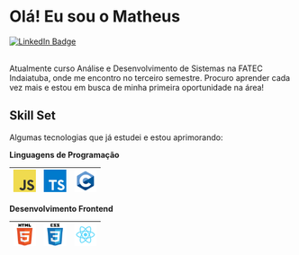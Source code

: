 # Olá! Eu sou o Matheus

<div id="badges">
  <a href = "https://www.linkedin.com/in/matheus-antonio-aguiar/">
    <img src="https://img.shields.io/badge/LinkedIn-0077B5?style=for-the-badge&logo=linkedin&logoColor=white" alt="LinkedIn Badge"/>
  </a>
</div>

<br>

Atualmente curso Análise e Desenvolvimento de Sistemas na FATEC Indaiatuba, onde me encontro no terceiro semestre. Procuro aprender cada vez mais e estou em busca de minha primeira oportunidade na área!

## Skill Set

Algumas tecnologias que já estudei e estou aprimorando:

**Linguagens de Programação**

<img alt="JS" title="JavaScript" width="40px" src="https://raw.githubusercontent.com/github/explore/master/topics/javascript/javascript.png">|<img alt="Typescript" title="Typescript" width="40px" src="https://raw.githubusercontent.com/github/explore/main/topics/typescript/typescript.png">|<img title="C" alt="C" width="40px" src="https://raw.githubusercontent.com/github/explore/master/topics/c/c.png">
|--|--|--|

**Desenvolvimento Frontend**

<img title="HTML5" alt="HTML5" width="40px" src="https://raw.githubusercontent.com/devicons/devicon/master/icons/html5/html5-original-wordmark.svg">|<img title="CSS3" alt="CSS3" width="40px" src="https://raw.githubusercontent.com/devicons/devicon/master/icons/css3/css3-original-wordmark.svg">|<img title="React" alt="React" width="40px" src="https://raw.githubusercontent.com/github/explore/master/topics/react/react.png">
|--|--|--|


